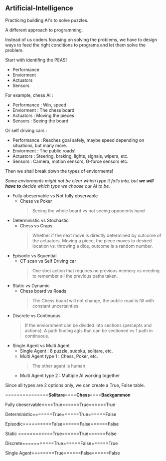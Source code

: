## Artificial-Intelligence
Practicing building AI's to solve puzzles.

A different approach to programming.

Instead of us coders focusing on solving the problems,
we have to design ways to feed the right conditions to programs and let them solve the problem.

Start with identifing the PEAS!
- Performance 
- Enviorment 
- Actuators  
- Sensors 

For example, chess AI : 
- Performance : Win, speed
- Enviorment : The chess board
- Actuators : Moving the pieces
- Sensors : Seeing the board

Or self driving cars : 
- Performance : Reaches goal safely, maybe speed depending on situations, but many more. 
- Enviorment : The public roads! 
- Actuators : Steering, braking, lights, signals, wipers, etc. 
- Sensors : Camera, motion sensors, G-force sensors etc. 

Then we shall break down the types of enviorments! 

*Some enviorments might not be clear which type it falls into, but **we will have to** decide which type we choose our AI to be.*

- Fully obeservable vs Not fully observable
  - Chess vs Poker 
    > Seeing the whole board vs not seeing opponents hand
- Deterministic vs Stochastic
  - Chess vs Craps
    > Whether if the next move is directly determined by outcome of the actuators. 
    > Moving a piece, the piece moves to desired location *vs.* throwing a dice, outcome is a random number.
- Episodic vs Squential
  - CT scan vs Self Driving car
    > One shot action that requires no previous memory vs needing to remember all the previous paths taken.
- Static vs Dynamic
  - Chess board vs Roads
    > The Chess board will not change, the public road is fill with constant uncertainties. 
- Discrete vs Continuous
    >If the enviornment can be divided into sections (percepts and actions).
    >A path finding agls that can be sectioned vs 1 path in continuous.
- Single Agent vs Multi Agent
  - Single Agent : 8 puzzle, sudoku, solitare, etc. 
  - Multi Agent type 1 : Chess, Poker, etc.
    > The other agent is human
  - Multi Agent type 2 : Multiple AI working together
  
Since all types are 2 options only, we can create a True, False table. 

===============**Solitare**====**Chess**====**Backgammon**

Fully obeservable====True======True======True

Deterministic=======True======True======False

Episodic==========False======False======False

Static ============True======True======False

Discrete===========True======False======True

Single Agent========True======False======False
